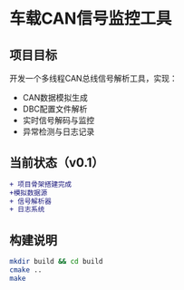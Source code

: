 # 车载CAN信号监控工具

## 项目目标
开发一个多线程CAN总线信号解析工具，实现：
- CAN数据模拟生成
- DBC配置文件解析
- 实时信号解码与监控
- 异常检测与日志记录

## 当前状态（v0.1）
```diff
+ 项目骨架搭建完成
+模拟数据源
+ 信号解析器
+ 日志系统
```

## 构建说明
```bash
mkdir build && cd build
cmake ..
make
```